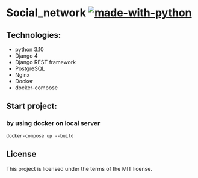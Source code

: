 # Social_network [![made-with-python](https://img.shields.io/badge/Made%20with-Python-1f425f.svg)](https://www.python.org/)

## Technologies:
- python 3.10
- Django 4
- Django REST framework
- PostgreSQL
- Nginx
- Docker
- docker-compose

## Start project:

### by using docker on local server
```
docker-compose up --build
```

## License

This project is licensed under the terms of the MIT license.